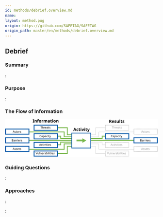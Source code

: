 ```yaml
---
id: methods/debrief.overview.md
name: 
layout: method.pug
origin: https://github.com/SAFETAG/SAFETAG
origin_path: master/en/methods/debrief.overview.md
---
```

## Debrief

### Summary
:[](../methods/debrief/summary.md)
### Purpose
:[](../methods/debrief/purpose.md)
### The Flow of Information
![ Information Flow](images/info_flows/debrief.svg)

### Guiding Questions
:[](../methods/debrief/guiding_questions.md)
### Approaches
:[](../methods/debrief/approaches.md)

:[](../references/footnotes.md)
